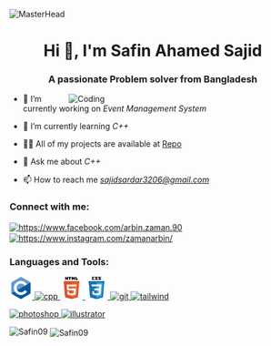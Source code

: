 ![MasterHead](https://www.gifcen.com/wp-content/uploads/2022/03/luffy-gif-6.gif)

<h1 align="center">Hi 👋, I'm Safin Ahamed Sajid</h1>
<h3 align="center">A passionate Problem solver from Bangladesh</h3>
<img align="right" alt="Coding" width="400" src="https://www.gifcen.com/wp-content/uploads/2022/03/luffy-gif-6.gif">


- 🔭 I’m currently working on *Event Management System*

- 🌱 I’m currently learning *C++*

- 👨‍💻 All of my projects are available at [Repo](https://github.com/Safin09?tab=repositories)

- 💬 Ask me about *C++*

- 📫 How to reach me *sajidsardar3206@gmail.com*
<h3 align="left">Connect with me:</h3>
<p align="left">
<a href="https://www.facebook.com/sajidsardar3206" target="blank"><img align="center" src="https://raw.githubusercontent.com/rahuldkjain/github-profile-readme-generator/master/src/images/icons/Social/facebook.svg" alt="https://www.facebook.com/arbin.zaman.90" height="30" width="40" /></a>
<a href="https://www.instagram.com/safin_ahamed_/" target="blank"><img align="center" src="https://raw.githubusercontent.com/rahuldkjain/github-profile-readme-generator/master/src/images/icons/Social/instagram.svg" alt="https://www.instagram.com/zamanarbin/" height="30" width="40" /></a>
<h3 align="left">Languages and Tools:</h3>
<p align="left">
<a href="https://www.cprogramming.com/" target="_blank" rel="noreferrer"> <img src="https://raw.githubusercontent.com/devicons/devicon/master/icons/c/c-original.svg" alt="c" width="40" height="40"/> </a>
<a href="https://www.w3schools.com/cpp/cpp_intro.asp#:~:text=C%2B%2B%20is%20an%20object%2Doriented,fun%20and%20easy%20to%20learn!" target="_blank" rel="noreferrer"> <img src="https://svgshare.com/i/10Fv.svg" alt="cpp" width="40" height="40"/> </a>
<a href="https://www.w3.org/html/" target="_blank" rel="noreferrer"> <img src="https://raw.githubusercontent.com/devicons/devicon/master/icons/html5/html5-original-wordmark.svg" alt="html5" width="40" height="40"/> </a> 
<a href="https://www.w3schools.com/css/" target="_blank" rel="noreferrer"> <img src="https://raw.githubusercontent.com/devicons/devicon/master/icons/css3/css3-original-wordmark.svg" alt="css3" width="40" height="40"/> </a> 
<a href="https://git-scm.com/" target="_blank" rel="noreferrer"> <img src="https://www.vectorlogo.zone/logos/git-scm/git-scm-icon.svg" alt="git" width="40" height="40"/> </a>  
<a href="https://www.mysql.com/" target="_blank" rel="noreferrer"> <img src="https://www.vectorlogo.zone/logos/mysql/mysql-official.svg" alt="tailwind" width="40" height="40"/></p>
<a href="https://www.photoshop.com/en" target="_blank" rel="noreferrer"> <img src="https://upload.wikimedia.org/wikipedia/commons/a/af/Adobe_Photoshop_CC_icon.svg" alt="photoshop" width="40" height="40"/> </a> 
<a href="https://www.adobe.com/products/illustrator.html" target="_blank" rel="noreferrer"> <img src="https://upload.wikimedia.org/wikipedia/commons/f/fb/Adobe_Illustrator_CC_icon.svg" alt="illustrator" width="40" height="40"/> </a> 
<p><img align="left" src="https://github-readme-stats.vercel.app/api/top-langs?username=Safin09&show_icons=true&locale=en&layout=compact" alt="Safin09" /></p>

<p>&nbsp;<img align="center" src="https://github-readme-stats.vercel.app/api?username=Safin09&show_icons=true&locale=en" alt="Safin09" /></p>
